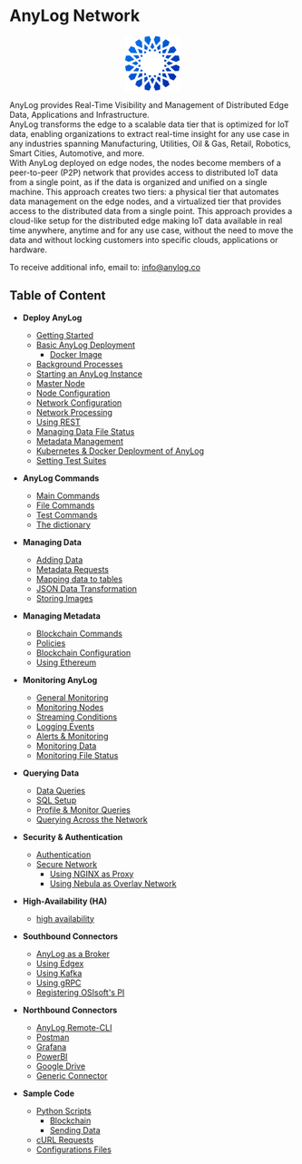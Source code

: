 # AnyLog Network 

<div align="center">
    <img src="imgs/anylog_logo.png" />
</div> 

AnyLog provides Real-Time Visibility and Management of Distributed Edge Data, Applications and Infrastructure.   
AnyLog transforms the edge to a scalable data tier that is optimized for IoT data, enabling organizations
to extract real-time insight for any use case in any industries spanning Manufacturing, Utilities, Oil & Gas, Retail,
Robotics, Smart Cities, Automotive, and more.  
With AnyLog deployed on edge nodes, the nodes become members of a peer-to-peer (P2P) network that provides access to
distributed IoT data from a single point, as if the data is organized and unified on a single machine. 
This approach creates two tiers: a physical tier that automates data management on the edge nodes, and a virtualized tier that
provides access to the distributed data from a single point.
This approach provides a cloud-like setup for the distributed edge making IoT data available in real time anywhere, anytime 
and for any use case, without the need to move the data and without locking customers into specific clouds, applications or hardware.

To receive additional info, email to: [info@anylog.co](mailto:info@anylog.co)


## Table of Content 
* **Deploy AnyLog**
  * [Getting Started](getting%20started.md)
  * [Basic AnyLog Deployment](training/)
    * [Docker Image](docker%20image.md)
  * [Background Processes](background%20processes.md)
  * [Starting an AnyLog Instance](starting%20an%20anylog%20instance.md)
  * [Master Node](master%20node.md)
  * [Node Configuration](node%20configuration.md)  
  * [Network Configuration](network%20configuration.md)
  * [Network Processing](network%20processing.md)  
  * [Using REST](using%20rest.md)
  * [Managing Data File Status](managing%20data%20files%20status.md)
  * [Metadata Management](metadata%20management.md)
  * [Kubernetes & Docker Deployment of AnyLog](deployments) 
  * [Setting Test Suites](test%20suites.md)
  
* **AnyLog Commands**
  * [Main Commands](anylog%20commands.md)
  * [File Commands](file%20commands.md)
  * [Test Commands](test%20commands.md)
  * [The dictionary](dictionary.md)
  
* **Managing Data**
  * [Adding Data](adding%20data.md)
  * [Metadata Requests](metadata%20requests.md)
  * [Mapping data to tables](mapping%20data%20to%20tables.md)
  * [JSON Data Transformation](json%20data%20transformation.md)
  * [Storing Images](image%20mapping.md)
  
* **Managing Metadata**
  * [Blockchain Commands](blockchain%20commands.md)
  * [Policies](policies.md#policies-based-metadata)  
  * [Blockchain Configuration](blockchain%20configuration.md)
  * [Using Ethereum](using%20ethereum.md)
 
* **Monitoring AnyLog**
  * [General Monitoring](monitoring%20calls.md) 
  * [Monitoring Nodes](monitoring%20nodes.md)
  * [Streaming Conditions](streaming%20conditions.md)
  * [Logging Events](logging%20events.md)
  * [Alerts & Monitoring](alerts%20and%20monitoring.md)
  * [Monitoring Data](monitoring%20data.md)
  * [Monitoring File Status](managing%20data%20files%20status.md)
    
* **Querying Data**
  * [Data Queries](queries.md)
  * [SQL Setup](sql%20setup.md)
  * [Profile & Monitor Queries](profiling%20and%20monitoring%20queries.md)
  * [Querying Across the Network](network%20processing.md)

* **Security & Authentication**
  * [Authentication](authentication.md)
  * [Secure Network](secure%20network.md)
    * [Using NGINX as Proxy](deployments/Networking%20&%20Security/nginx.md)
    * [Using Nebula as Overlay Network](deployments/Networking%20&%20Security/nebula.md)

* **High-Availability (HA)**
  * [high availability](high%20availability.md)

* **Southbound Connectors**
  * [AnyLog as a Broker](message%20broker.md) 
  * [Using Edgex](using%20edgex.md)
  * [Using Kafka](using%20kafka.md)
  * [Using gRPC](using%20grpc.md)
  * [Registering OSIsoft's PI](registering%20pi%20in%20the%20anylog%20network.md)

* **Northbound Connectors**
  * [AnyLog Remote-CLI](northbound%20connectors/remote_cli.md)
  * [Postman](northbound%20connectors/using%20postman.md)
  * [Grafana](northbound%20connectors/using%20grafana.md)
  * [PowerBI](northbound%20connectors/PowerBI.md)
  * [Google Drive](northbound%20connectors/Google.md)
  * [Generic Connector](northbound%20connectors/postgres%20connector.md)

* **Sample Code**
  * [Python Scripts](examples/Sample%20Python%20Scripts)
    * [Blockchain](examples/Sample%20Python%20Scripts/blockchain_add_policy_simple.py)
    * [Sending Data](examples/Sample%20Python%20Scripts/data)
  * [cURL Requests](examples/curl.sh)
  * [Configurations Files](examples/Configuration.md)